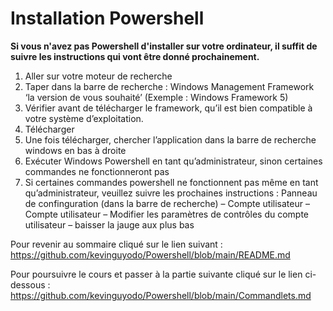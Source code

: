 # Installation Powershell

__Si vous n'avez pas Powershell d'installer sur votre ordinateur, il suffit de suivre les instructions qui vont être donné prochainement.__

1. Aller sur votre moteur de recherche
2. Taper dans la barre de recherche : Windows Management Framework ‘la version de vous souhaité’ (Exemple : Windows Framework 5)
3. Vérifier avant de télécharger le framework, qu’il est bien compatible à votre système d’exploitation.
4. Télécharger 
5. Une fois télécharger, chercher l’application dans la barre de recherche windows en bas à droite
6. Exécuter Windows Powershell en tant qu’administrateur, sinon certaines commandes ne fonctionneront pas
7. Si certaines commandes powershell ne fonctionnent pas même en tant qu’administrateur, veuillez suivre les prochaines instructions : Panneau de confinguration (dans la barre de recherche) – Compte utilisateur – Compte utilisateur – Modifier les paramètres de contrôles du compte utilisateur – baisser la jauge aux plus bas

Pour revenir au sommaire cliqué sur le lien suivant : https://github.com/kevinguyodo/Powershell/blob/main/README.md

Pour poursuivre le cours et passer à la partie suivante cliqué sur le lien ci-dessous : https://github.com/kevinguyodo/Powershell/blob/main/Commandlets.md
